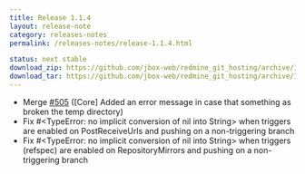 ```yaml
---
title: Release 1.1.4
layout: release-note
category: releases-notes
permalink: /releases-notes/release-1.1.4.html

status: next stable
download_zip: https://github.com/jbox-web/redmine_git_hosting/archive/1.1.4.zip
download_tar: https://github.com/jbox-web/redmine_git_hosting/archive/1.1.4.tar.gz
---
```


* Merge [#505](https://github.com/jbox-web/redmine_git_hosting/pull/505) ([Core] Added an error message in case that something as broken the temp directory)
* Fix #<TypeError: no implicit conversion of nil into String> when triggers are enabled on PostReceiveUrls and pushing on a non-triggering branch
* Fix #<TypeError: no implicit conversion of nil into String> when triggers (refspec) are enabled on RepositoryMirrors and pushing on a non-triggering branch
